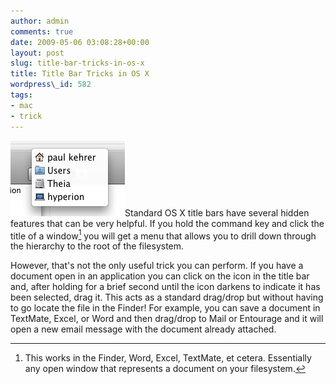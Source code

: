```yaml
---
author: admin
comments: true
date: 2009-05-06 03:08:28+00:00
layout: post
slug: title-bar-tricks-in-os-x
title: Title Bar Tricks in OS X
wordpress\_id: 582
tags:
- mac
- trick
---
```


[![drilldown](/assets/media/2009/05/drilldown.png)](/assets/media/2009/05/drilldown.png)Standard OS X title bars have several hidden features that can be very helpful.  If you hold the command key and click the title of a window[^1] you will get a menu that allows you to drill down through the hierarchy to the root of the filesystem.

However, that's not the only useful trick you can perform.  If you have a document open in an application you can click on the icon in the title bar and, after holding for a brief second until the icon darkens to indicate it has been selected, drag it.  This acts as a standard drag/drop but without having to go locate the file in the Finder!  For example, you can save a document in TextMate, Excel, or Word and then drag/drop to Mail or Entourage and it will open a new email message with the document already attached.

[^1]: This works in the Finder, Word, Excel, TextMate, et cetera.  Essentially any open window that represents a document on your filesystem.
